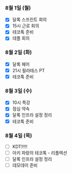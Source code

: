 ### 8월 1일 (월)
- [x] 달록 스프린트 회의
- [x] 15시 근로 회의
- [x] 테코톡 준비
- [x] 데플 회의

### 8월 2일 (화)
- [x] 달록 페어
- [x] 21시 필라테스 PT
- [x] 테코톡 준비

### 8월 3일 (수)
- [x] 10시 특강
- [x] 점심 약속
- [x] 달록 인프라 설정 정리
- [x] 테코톡 준비

### 8월 4일 (목)
- [ ] KDT!!!!!
- [ ] 아키 파랑의 테코톡 - 리플렉션
- [ ] 달록 인프라 설정 정리
- [ ] 데모데이 준비
